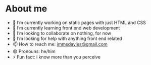 # About me


- 🔭 I’m currently working on static pages with just HTML and CSS
- 🌱 I’m currently learning front end web development
- 👯 I’m looking to collaborate on nothing, for now
- 🤔 I’m looking for help with anything front end related 
- 📫 How to reach me: immsdavies@gmail.com
- 😄 Pronouns: he/him
- ⚡ Fun fact: i know more than you perceive
